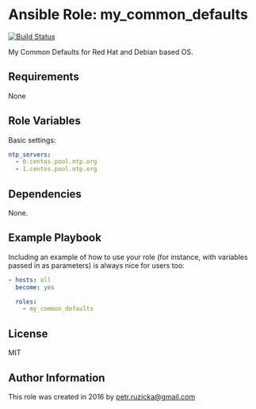 # Ansible Role: my_common_defaults

[![Build Status](https://travis-ci.com/ruzickap/ansible-role-my_common_defaults.svg?branch=master)](https://travis-ci.com/ruzickap/ansible-role-my_common_defaults)

My Common Defaults for Red Hat and Debian based OS.

## Requirements

None

## Role Variables

Basic settings:

```yaml
ntp_servers:
  - 0.centos.pool.ntp.org
  - 1.centos.pool.ntp.org
```

## Dependencies

None.

## Example Playbook

Including an example of how to use your role (for instance, with variables
passed in as parameters) is always nice for users too:

```yaml
- hosts: all
  become: yes

  roles:
    - my_common_defaults
```

## License

MIT

## Author Information

This role was created in 2016 by [petr.ruzicka@gmail.com](mailto:petr.ruzicka@gmail.com)
